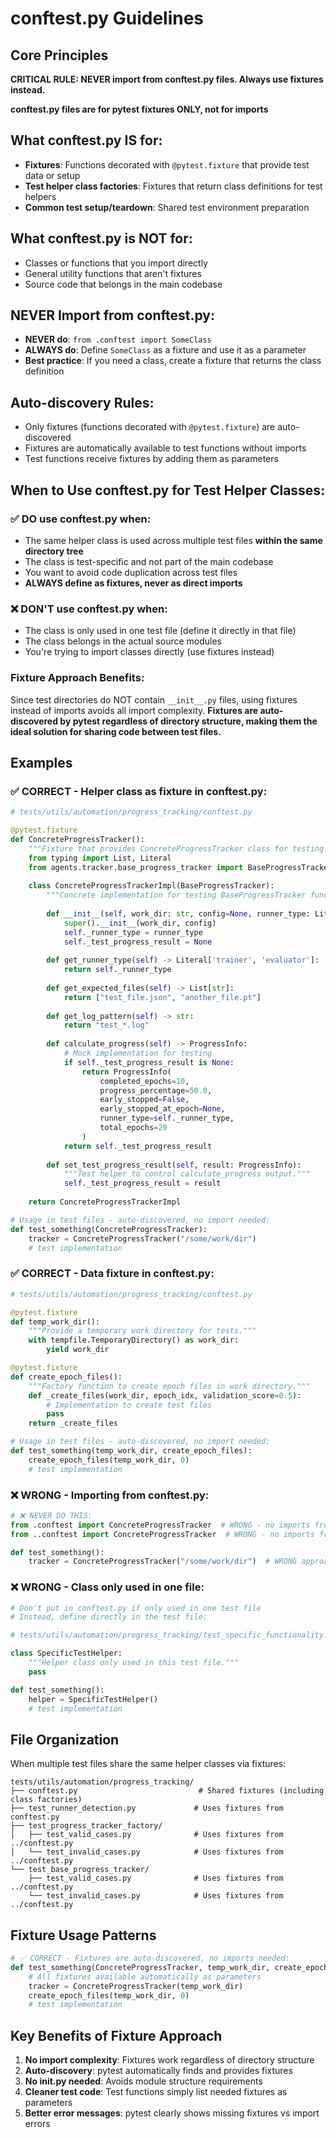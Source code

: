 # conftest.py Guidelines

## Core Principles

**CRITICAL RULE: NEVER import from conftest.py files. Always use fixtures instead.**

**conftest.py files are for pytest fixtures ONLY, not for imports**

## What conftest.py IS for:
- **Fixtures**: Functions decorated with `@pytest.fixture` that provide test data or setup
- **Test helper class factories**: Fixtures that return class definitions for test helpers
- **Common test setup/teardown**: Shared test environment preparation

## What conftest.py is NOT for:
- Classes or functions that you import directly
- General utility functions that aren't fixtures
- Source code that belongs in the main codebase

## NEVER Import from conftest.py:
- **NEVER do**: `from .conftest import SomeClass`
- **ALWAYS do**: Define `SomeClass` as a fixture and use it as a parameter
- **Best practice**: If you need a class, create a fixture that returns the class definition

## Auto-discovery Rules:
- Only fixtures (functions decorated with `@pytest.fixture`) are auto-discovered
- Fixtures are automatically available to test functions without imports
- Test functions receive fixtures by adding them as parameters

## When to Use conftest.py for Test Helper Classes:

### ✅ DO use conftest.py when:
- The same helper class is used across multiple test files **within the same directory tree**
- The class is test-specific and not part of the main codebase
- You want to avoid code duplication across test files
- **ALWAYS define as fixtures, never as direct imports**

### ❌ DON'T use conftest.py when:
- The class is only used in one test file (define it directly in that file)
- The class belongs in the actual source modules
- You're trying to import classes directly (use fixtures instead)

### Fixture Approach Benefits:
Since test directories do NOT contain `__init__.py` files, using fixtures instead of imports avoids all import complexity. **Fixtures are auto-discovered by pytest regardless of directory structure, making them the ideal solution for sharing code between test files.**

## Examples

### ✅ CORRECT - Helper class as fixture in conftest.py:
```python
# tests/utils/automation/progress_tracking/conftest.py

@pytest.fixture
def ConcreteProgressTracker():
    """Fixture that provides ConcreteProgressTracker class for testing BaseProgressTracker."""
    from typing import List, Literal
    from agents.tracker.base_progress_tracker import BaseProgressTracker, ProgressInfo
    
    class ConcreteProgressTrackerImpl(BaseProgressTracker):
        """Concrete implementation for testing BaseProgressTracker functionality."""
        
        def __init__(self, work_dir: str, config=None, runner_type: Literal['trainer', 'evaluator'] = 'trainer'):
            super().__init__(work_dir, config)
            self._runner_type = runner_type
            self._test_progress_result = None
        
        def get_runner_type(self) -> Literal['trainer', 'evaluator']:
            return self._runner_type
        
        def get_expected_files(self) -> List[str]:
            return ["test_file.json", "another_file.pt"]
        
        def get_log_pattern(self) -> str:
            return "test_*.log"
        
        def calculate_progress(self) -> ProgressInfo:
            # Mock implementation for testing
            if self._test_progress_result is None:
                return ProgressInfo(
                    completed_epochs=10,
                    progress_percentage=50.0,
                    early_stopped=False,
                    early_stopped_at_epoch=None,
                    runner_type=self._runner_type,
                    total_epochs=20
                )
            return self._test_progress_result
        
        def set_test_progress_result(self, result: ProgressInfo):
            """Test helper to control calculate_progress output."""
            self._test_progress_result = result
    
    return ConcreteProgressTrackerImpl

# Usage in test files - auto-discovered, no import needed:
def test_something(ConcreteProgressTracker):
    tracker = ConcreteProgressTracker("/some/work/dir")
    # test implementation
```

### ✅ CORRECT - Data fixture in conftest.py:
```python
# tests/utils/automation/progress_tracking/conftest.py

@pytest.fixture
def temp_work_dir():
    """Provide a temporary work directory for tests."""
    with tempfile.TemporaryDirectory() as work_dir:
        yield work_dir

@pytest.fixture  
def create_epoch_files():
    """Factory function to create epoch files in work directory."""
    def _create_files(work_dir, epoch_idx, validation_score=0.5):
        # Implementation to create test files
        pass
    return _create_files

# Usage in test files - auto-discovered, no import needed:
def test_something(temp_work_dir, create_epoch_files):
    create_epoch_files(temp_work_dir, 0)
    # test implementation
```

### ❌ WRONG - Importing from conftest.py:
```python
# ❌ NEVER DO THIS:
from .conftest import ConcreteProgressTracker  # WRONG - no imports from conftest!
from ..conftest import ConcreteProgressTracker  # WRONG - no imports from conftest!

def test_something():
    tracker = ConcreteProgressTracker("/some/work/dir")  # WRONG approach
```

### ❌ WRONG - Class only used in one file:
```python
# Don't put in conftest.py if only used in one test file
# Instead, define directly in the test file:

# tests/utils/automation/progress_tracking/test_specific_functionality.py

class SpecificTestHelper:
    """Helper class only used in this test file."""
    pass

def test_something():
    helper = SpecificTestHelper()
    # test implementation
```

## File Organization

When multiple test files share the same helper classes via fixtures:

```
tests/utils/automation/progress_tracking/
├── conftest.py                           # Shared fixtures (including class factories)
├── test_runner_detection.py             # Uses fixtures from conftest.py
├── test_progress_tracker_factory/
│   ├── test_valid_cases.py              # Uses fixtures from ../conftest.py  
│   └── test_invalid_cases.py            # Uses fixtures from ../conftest.py
└── test_base_progress_tracker/
    ├── test_valid_cases.py              # Uses fixtures from ../conftest.py
    └── test_invalid_cases.py            # Uses fixtures from ../conftest.py
```

## Fixture Usage Patterns

```python
# ✅ CORRECT - Fixtures are auto-discovered, no imports needed:
def test_something(ConcreteProgressTracker, temp_work_dir, create_epoch_files):
    # All fixtures available automatically as parameters
    tracker = ConcreteProgressTracker(temp_work_dir)
    create_epoch_files(temp_work_dir, 0)
    # test implementation
```

## Key Benefits of Fixture Approach

1. **No import complexity**: Fixtures work regardless of directory structure
2. **Auto-discovery**: pytest automatically finds and provides fixtures
3. **No __init__.py needed**: Avoids module structure requirements
4. **Cleaner test code**: Test functions simply list needed fixtures as parameters
5. **Better error messages**: pytest clearly shows missing fixtures vs import errors
